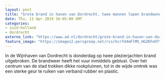 ```yaml
---
layout: post
title: "Grote brand in haven van Dordrecht, twee mannen lopen brandwonden op"
date: Thu, 11 Apr 2019 16:05:00 GMT
categories: 
- zuid-holland 
- dordrecht 
externe_link: "https://www.ad.nl/dordrecht/grote-brand-in-haven-van-dordrecht-twee-mannen-lopen-brandwonden-op~vac304417/"
feature_image: "https://images2.persgroep.net/rcs/hcrfd4mFlMS_HGZKFeOTtMXipjg/diocontent/145322795/_fitwidth/400/?appId=21791a8992982cd8da851550a453bd7f&quality=0.7"
---
```


In de Wijnhaven van Dordrecht is donderdag op twee plezierjachten brand uitgebroken. De brandweer heeft het vuur inmiddels geblust. Over het centrum van de stad trokken dikke rookpluimen, tot in de wijde omtrek was een sterke geur te ruiken van verband rubber en plastic.
